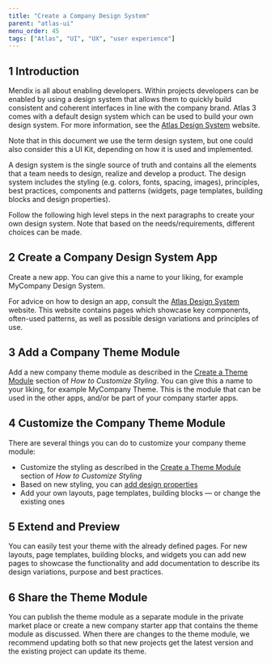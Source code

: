 ```yaml
---
title: "Create a Company Design System"
parent: "atlas-ui"
menu_order: 45
tags: ["Atlas", "UI", "UX", "user experience"]
---
```


## 1 Introduction

Mendix is all about enabling developers. Within projects developers can be enabled by using a design system that allows them to quickly build consistent and coherent interfaces in line with the company brand. Atlas 3 comes with a default design system which can be used to build your own design system. For more information, see the [Atlas Design System](https://atlasdesignsystem.mendixcloud.com/) website.

Note that in this document we use the term design system, but one could also consider this a UI Kit, depending on how it is used and implemented.

A design system is the single source of truth and contains all the elements that a team needs to design, realize and develop a product. The design system includes the styling (e.g. colors, fonts, spacing, images), principles, best practices, components and patterns (widgets, page templates, building blocks and design properties).

Follow the following high level steps in the next paragraphs to create your own design system. Note that based on the needs/requirements, different choices can be made.

## 2 Create a Company Design System App

Create a new app. You can give this a name to your liking, for example MyCompany Design System.

For advice on how to design an app, consult the  [Atlas Design System](https://atlasdesignsystem.mendixcloud.com/) website. This website contains pages which showcase key components, often-used patterns, as well as possible design variations and principles of use.

## 3 Add a Company Theme Module

Add a new company theme module as described in the [Create a Theme Module](customize-styling-new#create-theme-mod) section of *How to Customize Styling*. You can give this a name to your liking, for example MyCompany Theme. This is the module that can be used in the other apps, and/or be part of your company starter apps.

## 4 Customize the Company Theme Module

There are several things you can do to customize your company theme module:

* Customize the styling as described in the [Create a Theme Module](customize-styling-new#create-theme-mod) section of *How to Customize Styling*
* Based on new styling, you can [add design properties](extend-design-properties)
* Add your own layouts, page templates, building blocks — or change the existing ones

## 5 Extend and Preview

You can easily test your theme with the already defined pages. For new layouts, page templates, building blocks, and widgets you can add new pages to showcase the functionality and add documentation to describe its design variations, purpose and best practices.

## 6 Share the Theme Module

You can publish the theme module as a separate module in the private market place or create a new company starter app that contains the theme module as discussed. When there are changes to the theme module, we recommend updating both so that new projects get the latest version and the existing project can update its theme.
